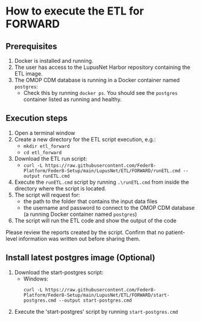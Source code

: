 # How to execute the ETL for FORWARD

## Prerequisites
1. Docker is installed and running.
2. The user has access to the LupusNet Harbor repository containing the ETL image.
3. The OMOP CDM database is running in a Docker container named `postgres`:
    * Check this by running `docker ps`. You should see the `postgres` container listed as running and healthy.

## Execution steps
1. Open a terminal window 
2. Create a new directory for the ETL script execution, e.g.:
   * `mkdir etl_forward`
   * `cd etl_forward`
2. Download the ETL run script:
    * `curl -L https://raw.githubusercontent.com/Feder8-Platform/Feder8-Setup/main/LupusNet/ETL/FORWARD/runETL.cmd --output runETL.cmd`
3. Execute the `runETL.cmd` script by running `.\runETL.cmd` from inside the directory where the script is located.
4. The script will request for:
    * the path to the folder that contains the input data files
    * the username and password to connect to the OMOP CDM database (a running Docker container named `postgres`)
5. The script will run the ETL code and show the output of the code

Please review the reports created by the script. Confirm that no patient-level information was written out before sharing them.

## Install latest postgres image (Optional)
1. Download the start-postgres script:
   * Windows:
     ```
     curl -L https://raw.githubusercontent.com/Feder8-Platform/Feder8-Setup/main/LupusNet/ETL/FORWARD/start-postgres.cmd --output start-postgres.cmd
     ```
2. Execute the 'start-postgres' script by running `start-postgres.cmd`

